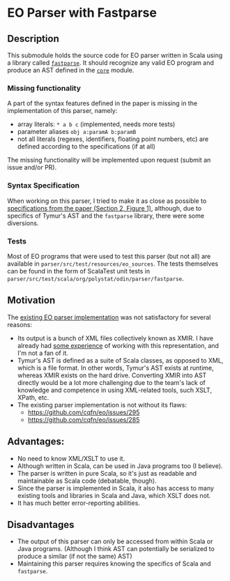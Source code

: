 # EO Parser with Fastparse

## Description

This submodule holds the source code for EO parser written in Scala using a library
called [`fastparse`](https://github.com/scala/scala-parser-combinators). It should recognize any valid EO
program and produce an AST defined in
the [`core`](https://github.com/Sitiritis/eo-static-analyzer/tree/master/core/src/main/scala/eo/core/ast) module.

### Missing functionality
A part of the syntax features defined in the paper is missing in the implementation of this parser, namely:
 - array literals: `* a b c` (implemented, needs more tests)
 - parameter aliases `obj a:paramA b:paramB`
 - not all literals (regexes, identifiers, floating point numbers, etc) are defined according to the specifications (if at all)

The missing functionality will be implemented upon request (submit an issue and/or PR).

### Syntax Specification

When working on this parser, I tried to make it as close as possible
to [specifications from the paper (Section 2, Figure 1)](https://www.eolang.org/eolang-paper.pdf), although, due to
specifics of Tymur's AST and the `fastparse` library, there were some diversions.

### Tests

Most of EO programs that were used to test this parser (but not all) are
available in `parser/src/test/resources/eo_sources`.
The tests themselves can be found in the form of ScalaTest unit 
tests in `parser/src/test/scala/org/polystat/odin/parser/fastparse`.

## Motivation

The [existing EO parser implementation](https://github.com/cqfn/eo/tree/master/eo-parser) was not satisfactory for
several reasons:

- Its output is a bunch of XML files collectively known as XMIR. I have already
  had [some experience](https://github.com/polystat/eo2py/blob/main/eo2py-maven-plugin/src/main/resources/org.eolang.maven/pre/to-python.xsl)
  of working with this representation, and I'm not a fan of it.
- Tymur's AST is defined as a suite of Scala classes, as opposed to XML, which is a file format. In other words, Tymur's
  AST exists at runtime, whereas XMIR exists on the hard drive. Converting XMIR into AST directly would be a lot more
  challenging due to the team's lack of knowledge and competence in using XML-related tools, such XSLT, XPath, etc.
- The existing parser implementation is not without its flaws:
    - https://github.com/cqfn/eo/issues/295
    - https://github.com/cqfn/eo/issues/285

## Advantages:

- No need to know XML/XSLT to use it.
- Although written in Scala, can be used in Java programs too (I believe).
- The parser is written in pure Scala, so it's just as readable and maintainable as Scala code (debatable, though).
- Since the parser is implemented in Scala, it also has access to many existing tools and libraries in Scala and Java,
  which XSLT does not.
- It has much better error-reporting abilities.

## Disadvantages

- The output of this parser can only be accessed from within Scala or Java programs. (Although I think AST can
  potentially be serialized to produce a similar (if not the same) AST)
- Maintaining this parser requires knowing the specifics of Scala and `fastparse`.
